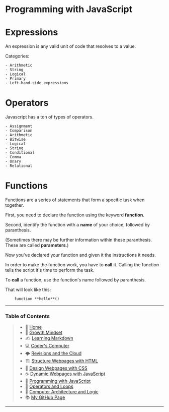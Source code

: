 
# Programming with JavaScript

# Expressions

An expression is any valid unit of code that resolves to a value.

Categories:

    - Arithmetic
    - String
    - Logical
    - Primary
    - Left-hand-side expressions

# Operators

Javascript has a ton of types of operators.

    - Assignment
    - Comparison
    - Arithmetic
    - Bitwise
    - Logical
    - String
    - Conditional
    - Comma
    - Unary
    - Relational 

# Functions

Functions are a series of statements that form a specific task when together. 

First, you need to declare the function using the keyword **function**. 

Second, identify the function with a **name** of your choice, followed by paranthesis. 

(Sometimes there may be further information within these paranthesis. These are called **parameters**.)

Now you've declared your function and given it the instructions it needs. 

In order to make the function work, you have to **call** it. Calling the function tells the script it's time to perform the task. 

To **call** a function, use the function's name followed by paranthesis. 

That will look like this:

        function **hello**()

_____

### **Table of Contents**

> * 🏡 [Home](/README.md)
> * 💭 [Growth Mindset](growthmindset.md)
> * ✍️ [Learning Markdown](learningmarkdown.md)
> * 💻 [Coder's Computer](coderscomputer.md)
> * 🌩️ [Revisions and the Cloud](revisionscloud.md)
> * 🏗️ [Structure Webpages with HTML](structure.md)
> * 🎨 [Design Webpages with CSS](designcss.md)
> * ☕ [Dynamic Webpages with JavaScript](dynamicjava.md)
> * 🌵 [Programming with JavaScript](programjs.md)
> * 🤖 [Operators and Loops](operloops.md)
> * 🧮 [Computer Architecture and Logic](comparchlogic.md)
> * 📚 [My GitHub Page](https://github.com/mistidinzy)

_____
